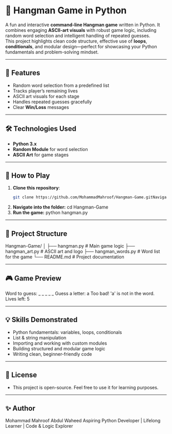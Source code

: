  # 🎯 Hangman Game in Python

A fun and interactive **command-line Hangman game** written in Python. It combines engaging **ASCII-art visuals** with robust game logic, including random word selection and intelligent handling of repeated guesses.  
This project highlights clean code structure, effective use of **loops**, **conditionals**, and modular design—perfect for showcasing your Python fundamentals and problem-solving mindset.

---

## 📌 Features
- Random word selection from a predefined list
- Tracks player’s remaining lives
- ASCII art visuals for each stage
- Handles repeated guesses gracefully
- Clear **Win/Loss** messages

---

## 🛠 Technologies Used
- **Python 3.x**
- **Random Module** for word selection
- **ASCII Art** for game stages

---

## 🚀 How to Play
1. **Clone this repository**:
   ```bash
   git clone https://github.com/MohammadMahroof/Hangman-Game.gitNavigate into the folder:
2. **Navigate into the folder:**
   cd Hangman-Game
3. **Run the game:**
   python hangman.py

---


## 📂 Project Structure

Hangman-Game/
│
├── hangman.py # Main game logic
├── hangman_art.py # ASCII art and logo
├── hangman_words.py # Word list for the game
└── README.md # Project documentation

---

## 🎮 Game Preview

Word to guess: _ _ _ _ _
Guess a letter: a
Too bad! 'a' is not in the word.
Lives left: 5

---

## 💡 Skills Demonstrated
- Python fundamentals: variables, loops, conditionals
- List & string manipulation
- Importing and working with custom modules
- Building structured and modular game logic
- Writing clean, beginner-friendly code

---

## 📜 License
- This project is open-source. Feel free to use it for learning purposes.

---

## ✨ Author
Mohammad Mahroof Abdul Waheed
Aspiring Python Developer | Lifelong Learner | Code & Logic Explorer
